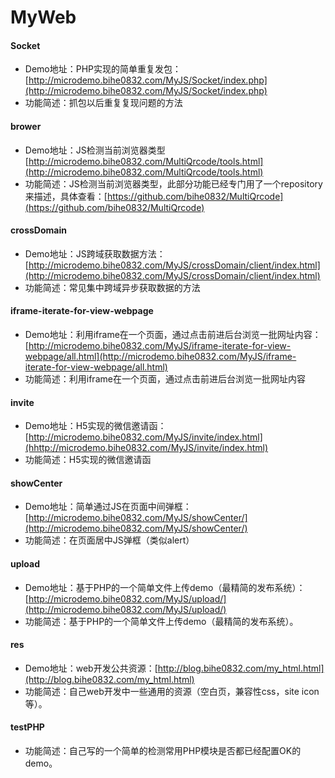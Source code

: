 MyWeb
======

#### Socket
- Demo地址：PHP实现的简单重复发包： [http://microdemo.bihe0832.com/MyJS/Socket/index.php](http://microdemo.bihe0832.com/MyJS/Socket/index.php)
- 功能简述：抓包以后重复复现问题的方法

#### brower
- Demo地址：JS检测当前浏览器类型 [http://microdemo.bihe0832.com/MultiQrcode/tools.html](http://microdemo.bihe0832.com/MultiQrcode/tools.html)
- 功能简述：JS检测当前浏览器类型，此部分功能已经专门用了一个repository来描述，具体查看：[https://github.com/bihe0832/MultiQrcode](https://github.com/bihe0832/MultiQrcode)

#### crossDomain
- Demo地址：JS跨域获取数据方法： [http://microdemo.bihe0832.com/MyJS/crossDomain/client/index.html](http://microdemo.bihe0832.com/MyJS/crossDomain/client/index.html)
- 功能简述：常见集中跨域异步获取数据的方法

#### iframe-iterate-for-view-webpage
- Demo地址：利用iframe在一个页面，通过点击前进后台浏览一批网址内容： [http://microdemo.bihe0832.com/MyJS/iframe-iterate-for-view-webpage/all.html](http://microdemo.bihe0832.com/MyJS/iframe-iterate-for-view-webpage/all.html)
- 功能简述：利用iframe在一个页面，通过点击前进后台浏览一批网址内容

#### invite
- Demo地址：H5实现的微信邀请函：[http://microdemo.bihe0832.com/MyJS/invite/index.html](hhttp://microdemo.bihe0832.com/MyJS/invite/index.html)
- 功能简述：H5实现的微信邀请函

#### showCenter
- Demo地址：简单通过JS在页面中间弹框：[http://microdemo.bihe0832.com/MyJS/showCenter/](http://microdemo.bihe0832.com/MyJS/showCenter/)
- 功能简述：在页面居中JS弹框（类似alert）

#### upload
- Demo地址：基于PHP的一个简单文件上传demo（最精简的发布系统）：[http://microdemo.bihe0832.com/MyJS/upload/](http://microdemo.bihe0832.com/MyJS/upload/)
- 功能简述：基于PHP的一个简单文件上传demo（最精简的发布系统）。

#### res
- Demo地址：web开发公共资源：[http://blog.bihe0832.com/my_html.html](http://blog.bihe0832.com/my_html.html)
- 功能简述：自己web开发中一些通用的资源（空白页，兼容性css，site icon 等）。

#### testPHP

- 功能简述：自己写的一个简单的检测常用PHP模块是否都已经配置OK的demo。
